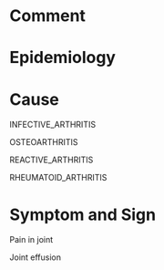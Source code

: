 # Comment

# Epidemiology

# Cause

INFECTIVE_ARTHRITIS

OSTEOARTHRITIS

REACTIVE_ARTHRITIS

RHEUMATOID_ARTHRITIS

# Symptom and Sign

Pain in joint

Joint effusion

